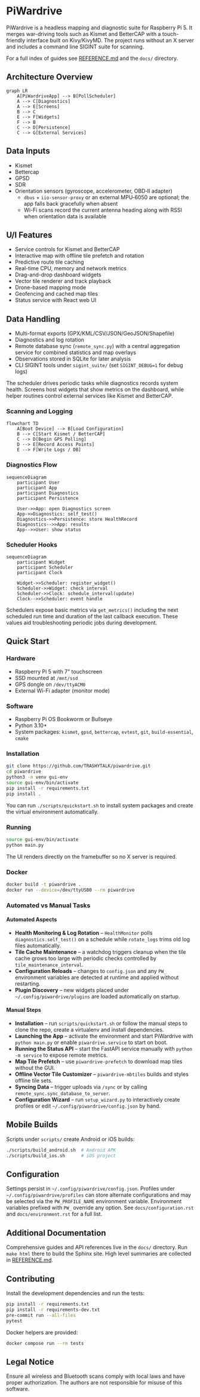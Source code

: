 # PiWardrive

PiWardrive is a headless mapping and diagnostic suite for Raspberry Pi 5. It merges war-driving tools such as Kismet and BetterCAP with a touch-friendly interface built on Kivy/KivyMD. The project runs without an X server and includes a command line SIGINT suite for scanning.

For a full index of guides see [REFERENCE.md](REFERENCE.md) and the `docs/` directory.

## Architecture Overview

```mermaid
graph LR
    A[PiWardriveApp] --> B[PollScheduler]
    A --> C[Diagnostics]
    A --> E[Screens]
    B --> C
    E --> F[Widgets]
    F --> B
    C --> D[Persistence]
    C --> G[External Services]
```

## Data Inputs
- Kismet
- Bettercap
- GPSD
- SDR
- Orientation sensors (gyroscope, accelerometer, OBD‑II adapter)
  - ``dbus`` + ``iio-sensor-proxy`` or an external MPU‑6050 are optional;
    the app falls back gracefully when absent
  - Wi-Fi scans record the current antenna heading along with RSSI when
    orientation data is available



## U/I Features
- Service controls for Kismet and BetterCAP
- Interactive map with offline tile prefetch and rotation
- Predictive route tile caching
- Real-time CPU, memory and network metrics
- Drag-and-drop dashboard widgets
- Vector tile renderer and track playback
- Drone-based mapping mode
- Geofencing and cached map tiles
- Status service with React web UI


## Data Handling
- Multi-format exports (GPX/KML/CSV/JSON/GeoJSON/Shapefile)
- Diagnostics and log rotation
- Remote database sync (`remote_sync.py`) with a central aggregation service
  for combined statistics and map overlays
- Observations stored in SQLite for later analysis
- CLI SIGINT tools under `sigint_suite/` (set `SIGINT_DEBUG=1` for debug logs)
  
The scheduler drives periodic tasks while diagnostics records system health. Screens host widgets that show metrics on the dashboard, while helper routines control external services like Kismet and BetterCAP.

### Scanning and Logging

```mermaid
flowchart TD
    A[Boot Device] --> B[Load Configuration]
    B --> C[Start Kismet / BetterCAP]
    C --> D[Begin GPS Polling]
    D --> E[Record Access Points]
    E --> F[Write Logs / DB]
```

### Diagnostics Flow

```mermaid
sequenceDiagram
    participant User
    participant App
    participant Diagnostics
    participant Persistence

    User->>App: open Diagnostics screen
    App->>Diagnostics: self_test()
    Diagnostics->>Persistence: store HealthRecord
    Diagnostics-->>App: results
    App-->>User: show status
```

### Scheduler Hooks

```mermaid
sequenceDiagram
    participant Widget
    participant Scheduler
    participant Clock

    Widget->>Scheduler: register_widget()
    Scheduler->>Widget: check interval
    Scheduler->>Clock: schedule_interval(update)
    Clock-->>Scheduler: event handle
```

Schedulers expose basic metrics via ``get_metrics()`` including the next
scheduled run time and duration of the last callback execution. These values
aid troubleshooting periodic jobs during development.

## Quick Start

### Hardware
- Raspberry Pi 5 with 7" touchscreen
- SSD mounted at `/mnt/ssd`
- GPS dongle on `/dev/ttyACM0`
- External Wi-Fi adapter (monitor mode)

### Software
- Raspberry Pi OS Bookworm or Bullseye
- Python 3.10+
- System packages: `kismet`, `gpsd`, `bettercap`, `evtest`, `git`, `build-essential`, `cmake`

### Installation

```bash
git clone https://github.com/TRASHYTALK/piwardrive.git
cd piwardrive
python3 -m venv gui-env
source gui-env/bin/activate
pip install -r requirements.txt
pip install .
```

You can run `./scripts/quickstart.sh` to install system packages and create the virtual environment automatically.

### Running

```bash
source gui-env/bin/activate
python main.py
```

The UI renders directly on the framebuffer so no X server is required.

### Docker

```bash
docker build -t piwardrive .
docker run --device=/dev/ttyUSB0 --rm piwardrive
```

### Automated vs Manual Tasks

#### Automated Aspects

* **Health Monitoring & Log Rotation** – `HealthMonitor` polls `diagnostics.self_test()` on a schedule while `rotate_logs` trims old log files automatically.
* **Tile Cache Maintenance** – a watchdog triggers cleanup when the tile cache grows too large with periodic checks controlled by `tile_maintenance_interval`.
* **Configuration Reloads** – changes to `config.json` and any `PW_` environment variables are detected at runtime and applied without restarting.
* **Plugin Discovery** – new widgets placed under `~/.config/piwardrive/plugins` are loaded automatically on startup.

#### Manual Steps

* **Installation** – run `scripts/quickstart.sh` or follow the manual steps to clone the repo, create a virtualenv and install dependencies.
* **Launching the App** – activate the environment and start PiWardrive with `python main.py` or enable `piwardrive.service` to start on boot.
* **Running the Status API** – start the FastAPI service manually with `python -m service` to expose remote metrics.
* **Map Tile Prefetch** – use `piwardrive-prefetch` to download map tiles without the GUI.
* **Offline Vector Tile Customizer** – `piwardrive-mbtiles` builds and styles offline tile sets.
* **Syncing Data** – trigger uploads via `/sync` or by calling `remote_sync.sync_database_to_server`.
* **Configuration Wizard** – run `setup_wizard.py` to interactively create profiles or edit `~/.config/piwardrive/config.json` by hand.


## Mobile Builds

Scripts under `scripts/` create Android or iOS builds:

```bash
./scripts/build_android.sh  # Android APK
./scripts/build_ios.sh      # iOS project
```

## Configuration

Settings persist in `~/.config/piwardrive/config.json`. Profiles under
`~/.config/piwardrive/profiles` can store alternate configurations and may be
selected via the `PW_PROFILE_NAME` environment variable. Environment variables
prefixed with `PW_` override any option. See `docs/configuration.rst` and
`docs/environment.rst` for a full list.

## Additional Documentation

Comprehensive guides and API references live in the `docs/` directory. Run `make html` there to build the Sphinx site. High level summaries are collected in [REFERENCE.md](REFERENCE.md).

## Contributing

Install the development dependencies and run the tests:

```bash
pip install -r requirements.txt
pip install -r requirements-dev.txt
pre-commit run --all-files
pytest
```

Docker helpers are provided:

```bash
docker compose run --rm tests
```

## Legal Notice

Ensure all wireless and Bluetooth scans comply with local laws and have proper authorization. The authors are not responsible for misuse of this software.
